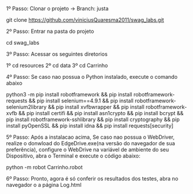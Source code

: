 1º Passo: Clonar o projeto -> Branch: justa

git clone https://github.com/viniciusQuaresma2011/swag_labs.git

2º Passo: Entrar na pasta do projeto

cd swag_labs

3º Passo: Acessar os seguintes diretorios

1º cd resources 2º cd data 3º cd Carrinho

4º Passo: Se caso nao possua o Python instalado, execute o comando abaixo

python3 -m pip install robotframework && pip install robotframework-requests &&  pip install selenium==4.9.1 && pip install robotframework-selenium2library
&& pip install xvfbwrapper && pip install robotframework-xvfb && pip install certifi && pip install asn1crypto
&& pip install bcrypt && pip install robotframework-sshlibrary && pip install cryptography && pip install pyOpenSSL
&& pip install idna && pip install requests[security]

5º Passo: Após a instalacao acima, Se caso nao possua o WebDriver, realize o donwload do EdgeDrive.exe(na versão do navegador de sua preferência), configure o WebDrive na variável de ambiente do seu Dispositivo, abra o Terminal e execute o código abaixo:

python -m robot Carrinho.robot

6º Passo: Pronto, agora é só conferir os resultados dos testes, abra no navegador o a página Log.html
